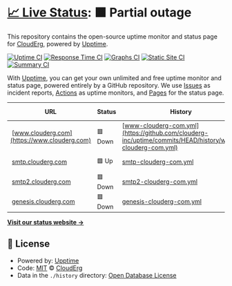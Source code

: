 # [📈 Live Status](https://www.clouderg.com): <!--live status--> **🟧 Partial outage**

This repository contains the open-source uptime monitor and status page for [CloudErg](clouderg.com), powered by [Upptime](https://github.com/upptime/upptime).

[![Uptime CI](https://github.com/clouderg-inc/uptime/workflows/Uptime%20CI/badge.svg)](https://github.com/clouderg-inc/uptime/actions?query=workflow%3A%22Uptime+CI%22)
[![Response Time CI](https://github.com/clouderg-inc/uptime/workflows/Response%20Time%20CI/badge.svg)](https://github.com/clouderg-inc/uptime/actions?query=workflow%3A%22Response+Time+CI%22)
[![Graphs CI](https://github.com/clouderg-inc/uptime/workflows/Graphs%20CI/badge.svg)](https://github.com/clouderg-inc/uptime/actions?query=workflow%3A%22Graphs+CI%22)
[![Static Site CI](https://github.com/clouderg-inc/uptime/workflows/Static%20Site%20CI/badge.svg)](https://github.com/clouderg-inc/uptime/actions?query=workflow%3A%22Static+Site+CI%22)
[![Summary CI](https://github.com/clouderg-inc/uptime/workflows/Summary%20CI/badge.svg)](https://github.com/clouderg-inc/uptime/actions?query=workflow%3A%22Summary+CI%22)

With [Upptime](https://upptime.js.org), you can get your own unlimited and free uptime monitor and status page, powered entirely by a GitHub repository. We use [Issues](https://github.com/clouderg-inc/uptime/issues) as incident reports, [Actions](https://github.com/clouderg-inc/uptime/actions) as uptime monitors, and [Pages](https://www.clouderg.com) for the status page.

<!--start: status pages-->
<!-- This summary is generated by Upptime (https://github.com/upptime/upptime) -->
<!-- Do not edit this manually, your changes will be overwritten -->
<!-- prettier-ignore -->
| URL | Status | History | Response Time | Uptime |
| --- | ------ | ------- | ------------- | ------ |
| <img alt="" src="https://favicons.githubusercontent.com/www.clouderg.com" height="13"> [www.clouderg.com](https://www.clouderg.com) | 🟥 Down | [www-clouderg-com.yml](https://github.com/clouderg-inc/uptime/commits/HEAD/history/www-clouderg-com.yml) | <details><summary><img alt="Response time graph" src="./graphs/www-clouderg-com/response-time-week.png" height="20"> 0ms</summary><br><a href="https://www.clouderg.com/history/www-clouderg-com"><img alt="Response time 0" src="https://img.shields.io/endpoint?url=https%3A%2F%2Fraw.githubusercontent.com%2Fclouderg-inc%2Fuptime%2FHEAD%2Fapi%2Fwww-clouderg-com%2Fresponse-time.json"></a><br><a href="https://www.clouderg.com/history/www-clouderg-com"><img alt="24-hour response time 0" src="https://img.shields.io/endpoint?url=https%3A%2F%2Fraw.githubusercontent.com%2Fclouderg-inc%2Fuptime%2FHEAD%2Fapi%2Fwww-clouderg-com%2Fresponse-time-day.json"></a><br><a href="https://www.clouderg.com/history/www-clouderg-com"><img alt="7-day response time 0" src="https://img.shields.io/endpoint?url=https%3A%2F%2Fraw.githubusercontent.com%2Fclouderg-inc%2Fuptime%2FHEAD%2Fapi%2Fwww-clouderg-com%2Fresponse-time-week.json"></a><br><a href="https://www.clouderg.com/history/www-clouderg-com"><img alt="30-day response time 0" src="https://img.shields.io/endpoint?url=https%3A%2F%2Fraw.githubusercontent.com%2Fclouderg-inc%2Fuptime%2FHEAD%2Fapi%2Fwww-clouderg-com%2Fresponse-time-month.json"></a><br><a href="https://www.clouderg.com/history/www-clouderg-com"><img alt="1-year response time 0" src="https://img.shields.io/endpoint?url=https%3A%2F%2Fraw.githubusercontent.com%2Fclouderg-inc%2Fuptime%2FHEAD%2Fapi%2Fwww-clouderg-com%2Fresponse-time-year.json"></a></details> | <details><summary><a href="https://www.clouderg.com/history/www-clouderg-com">0.00%</a></summary><a href="https://www.clouderg.com/history/www-clouderg-com"><img alt="All-time uptime 0.00%" src="https://img.shields.io/endpoint?url=https%3A%2F%2Fraw.githubusercontent.com%2Fclouderg-inc%2Fuptime%2FHEAD%2Fapi%2Fwww-clouderg-com%2Fuptime.json"></a><br><a href="https://www.clouderg.com/history/www-clouderg-com"><img alt="24-hour uptime 0.00%" src="https://img.shields.io/endpoint?url=https%3A%2F%2Fraw.githubusercontent.com%2Fclouderg-inc%2Fuptime%2FHEAD%2Fapi%2Fwww-clouderg-com%2Fuptime-day.json"></a><br><a href="https://www.clouderg.com/history/www-clouderg-com"><img alt="7-day uptime 0.00%" src="https://img.shields.io/endpoint?url=https%3A%2F%2Fraw.githubusercontent.com%2Fclouderg-inc%2Fuptime%2FHEAD%2Fapi%2Fwww-clouderg-com%2Fuptime-week.json"></a><br><a href="https://www.clouderg.com/history/www-clouderg-com"><img alt="30-day uptime 1.38%" src="https://img.shields.io/endpoint?url=https%3A%2F%2Fraw.githubusercontent.com%2Fclouderg-inc%2Fuptime%2FHEAD%2Fapi%2Fwww-clouderg-com%2Fuptime-month.json"></a><br><a href="https://www.clouderg.com/history/www-clouderg-com"><img alt="1-year uptime 0.00%" src="https://img.shields.io/endpoint?url=https%3A%2F%2Fraw.githubusercontent.com%2Fclouderg-inc%2Fuptime%2FHEAD%2Fapi%2Fwww-clouderg-com%2Fuptime-year.json"></a></details>
| <img alt="" src="https://favicons.githubusercontent.com/smtp.clouderg.com" height="13"> [smtp.clouderg.com](https://smtp.clouderg.com) | 🟩 Up | [smtp-clouderg-com.yml](https://github.com/clouderg-inc/uptime/commits/HEAD/history/smtp-clouderg-com.yml) | <details><summary><img alt="Response time graph" src="./graphs/smtp-clouderg-com/response-time-week.png" height="20"> 2237ms</summary><br><a href="https://www.clouderg.com/history/smtp-clouderg-com"><img alt="Response time 1874" src="https://img.shields.io/endpoint?url=https%3A%2F%2Fraw.githubusercontent.com%2Fclouderg-inc%2Fuptime%2FHEAD%2Fapi%2Fsmtp-clouderg-com%2Fresponse-time.json"></a><br><a href="https://www.clouderg.com/history/smtp-clouderg-com"><img alt="24-hour response time 786" src="https://img.shields.io/endpoint?url=https%3A%2F%2Fraw.githubusercontent.com%2Fclouderg-inc%2Fuptime%2FHEAD%2Fapi%2Fsmtp-clouderg-com%2Fresponse-time-day.json"></a><br><a href="https://www.clouderg.com/history/smtp-clouderg-com"><img alt="7-day response time 2237" src="https://img.shields.io/endpoint?url=https%3A%2F%2Fraw.githubusercontent.com%2Fclouderg-inc%2Fuptime%2FHEAD%2Fapi%2Fsmtp-clouderg-com%2Fresponse-time-week.json"></a><br><a href="https://www.clouderg.com/history/smtp-clouderg-com"><img alt="30-day response time 1737" src="https://img.shields.io/endpoint?url=https%3A%2F%2Fraw.githubusercontent.com%2Fclouderg-inc%2Fuptime%2FHEAD%2Fapi%2Fsmtp-clouderg-com%2Fresponse-time-month.json"></a><br><a href="https://www.clouderg.com/history/smtp-clouderg-com"><img alt="1-year response time 1874" src="https://img.shields.io/endpoint?url=https%3A%2F%2Fraw.githubusercontent.com%2Fclouderg-inc%2Fuptime%2FHEAD%2Fapi%2Fsmtp-clouderg-com%2Fresponse-time-year.json"></a></details> | <details><summary><a href="https://www.clouderg.com/history/smtp-clouderg-com">95.79%</a></summary><a href="https://www.clouderg.com/history/smtp-clouderg-com"><img alt="All-time uptime 93.83%" src="https://img.shields.io/endpoint?url=https%3A%2F%2Fraw.githubusercontent.com%2Fclouderg-inc%2Fuptime%2FHEAD%2Fapi%2Fsmtp-clouderg-com%2Fuptime.json"></a><br><a href="https://www.clouderg.com/history/smtp-clouderg-com"><img alt="24-hour uptime 98.45%" src="https://img.shields.io/endpoint?url=https%3A%2F%2Fraw.githubusercontent.com%2Fclouderg-inc%2Fuptime%2FHEAD%2Fapi%2Fsmtp-clouderg-com%2Fuptime-day.json"></a><br><a href="https://www.clouderg.com/history/smtp-clouderg-com"><img alt="7-day uptime 95.79%" src="https://img.shields.io/endpoint?url=https%3A%2F%2Fraw.githubusercontent.com%2Fclouderg-inc%2Fuptime%2FHEAD%2Fapi%2Fsmtp-clouderg-com%2Fuptime-week.json"></a><br><a href="https://www.clouderg.com/history/smtp-clouderg-com"><img alt="30-day uptime 96.90%" src="https://img.shields.io/endpoint?url=https%3A%2F%2Fraw.githubusercontent.com%2Fclouderg-inc%2Fuptime%2FHEAD%2Fapi%2Fsmtp-clouderg-com%2Fuptime-month.json"></a><br><a href="https://www.clouderg.com/history/smtp-clouderg-com"><img alt="1-year uptime 93.83%" src="https://img.shields.io/endpoint?url=https%3A%2F%2Fraw.githubusercontent.com%2Fclouderg-inc%2Fuptime%2FHEAD%2Fapi%2Fsmtp-clouderg-com%2Fuptime-year.json"></a></details>
| <img alt="" src="https://favicons.githubusercontent.com/smtp2.clouderg.com" height="13"> [smtp2.clouderg.com](https://smtp2.clouderg.com) | 🟥 Down | [smtp2-clouderg-com.yml](https://github.com/clouderg-inc/uptime/commits/HEAD/history/smtp2-clouderg-com.yml) | <details><summary><img alt="Response time graph" src="./graphs/smtp2-clouderg-com/response-time-week.png" height="20"> 0ms</summary><br><a href="https://www.clouderg.com/history/smtp2-clouderg-com"><img alt="Response time 742" src="https://img.shields.io/endpoint?url=https%3A%2F%2Fraw.githubusercontent.com%2Fclouderg-inc%2Fuptime%2FHEAD%2Fapi%2Fsmtp2-clouderg-com%2Fresponse-time.json"></a><br><a href="https://www.clouderg.com/history/smtp2-clouderg-com"><img alt="24-hour response time 0" src="https://img.shields.io/endpoint?url=https%3A%2F%2Fraw.githubusercontent.com%2Fclouderg-inc%2Fuptime%2FHEAD%2Fapi%2Fsmtp2-clouderg-com%2Fresponse-time-day.json"></a><br><a href="https://www.clouderg.com/history/smtp2-clouderg-com"><img alt="7-day response time 0" src="https://img.shields.io/endpoint?url=https%3A%2F%2Fraw.githubusercontent.com%2Fclouderg-inc%2Fuptime%2FHEAD%2Fapi%2Fsmtp2-clouderg-com%2Fresponse-time-week.json"></a><br><a href="https://www.clouderg.com/history/smtp2-clouderg-com"><img alt="30-day response time 184" src="https://img.shields.io/endpoint?url=https%3A%2F%2Fraw.githubusercontent.com%2Fclouderg-inc%2Fuptime%2FHEAD%2Fapi%2Fsmtp2-clouderg-com%2Fresponse-time-month.json"></a><br><a href="https://www.clouderg.com/history/smtp2-clouderg-com"><img alt="1-year response time 742" src="https://img.shields.io/endpoint?url=https%3A%2F%2Fraw.githubusercontent.com%2Fclouderg-inc%2Fuptime%2FHEAD%2Fapi%2Fsmtp2-clouderg-com%2Fresponse-time-year.json"></a></details> | <details><summary><a href="https://www.clouderg.com/history/smtp2-clouderg-com">0.00%</a></summary><a href="https://www.clouderg.com/history/smtp2-clouderg-com"><img alt="All-time uptime 55.53%" src="https://img.shields.io/endpoint?url=https%3A%2F%2Fraw.githubusercontent.com%2Fclouderg-inc%2Fuptime%2FHEAD%2Fapi%2Fsmtp2-clouderg-com%2Fuptime.json"></a><br><a href="https://www.clouderg.com/history/smtp2-clouderg-com"><img alt="24-hour uptime 0.00%" src="https://img.shields.io/endpoint?url=https%3A%2F%2Fraw.githubusercontent.com%2Fclouderg-inc%2Fuptime%2FHEAD%2Fapi%2Fsmtp2-clouderg-com%2Fuptime-day.json"></a><br><a href="https://www.clouderg.com/history/smtp2-clouderg-com"><img alt="7-day uptime 0.00%" src="https://img.shields.io/endpoint?url=https%3A%2F%2Fraw.githubusercontent.com%2Fclouderg-inc%2Fuptime%2FHEAD%2Fapi%2Fsmtp2-clouderg-com%2Fuptime-week.json"></a><br><a href="https://www.clouderg.com/history/smtp2-clouderg-com"><img alt="30-day uptime 40.92%" src="https://img.shields.io/endpoint?url=https%3A%2F%2Fraw.githubusercontent.com%2Fclouderg-inc%2Fuptime%2FHEAD%2Fapi%2Fsmtp2-clouderg-com%2Fuptime-month.json"></a><br><a href="https://www.clouderg.com/history/smtp2-clouderg-com"><img alt="1-year uptime 55.53%" src="https://img.shields.io/endpoint?url=https%3A%2F%2Fraw.githubusercontent.com%2Fclouderg-inc%2Fuptime%2FHEAD%2Fapi%2Fsmtp2-clouderg-com%2Fuptime-year.json"></a></details>
| <img alt="" src="https://favicons.githubusercontent.com/genesis.clouderg.com" height="13"> [genesis.clouderg.com](https://genesis.clouderg.com) | 🟥 Down | [genesis-clouderg-com.yml](https://github.com/clouderg-inc/uptime/commits/HEAD/history/genesis-clouderg-com.yml) | <details><summary><img alt="Response time graph" src="./graphs/genesis-clouderg-com/response-time-week.png" height="20"> 0ms</summary><br><a href="https://www.clouderg.com/history/genesis-clouderg-com"><img alt="Response time 628" src="https://img.shields.io/endpoint?url=https%3A%2F%2Fraw.githubusercontent.com%2Fclouderg-inc%2Fuptime%2FHEAD%2Fapi%2Fgenesis-clouderg-com%2Fresponse-time.json"></a><br><a href="https://www.clouderg.com/history/genesis-clouderg-com"><img alt="24-hour response time 0" src="https://img.shields.io/endpoint?url=https%3A%2F%2Fraw.githubusercontent.com%2Fclouderg-inc%2Fuptime%2FHEAD%2Fapi%2Fgenesis-clouderg-com%2Fresponse-time-day.json"></a><br><a href="https://www.clouderg.com/history/genesis-clouderg-com"><img alt="7-day response time 0" src="https://img.shields.io/endpoint?url=https%3A%2F%2Fraw.githubusercontent.com%2Fclouderg-inc%2Fuptime%2FHEAD%2Fapi%2Fgenesis-clouderg-com%2Fresponse-time-week.json"></a><br><a href="https://www.clouderg.com/history/genesis-clouderg-com"><img alt="30-day response time 0" src="https://img.shields.io/endpoint?url=https%3A%2F%2Fraw.githubusercontent.com%2Fclouderg-inc%2Fuptime%2FHEAD%2Fapi%2Fgenesis-clouderg-com%2Fresponse-time-month.json"></a><br><a href="https://www.clouderg.com/history/genesis-clouderg-com"><img alt="1-year response time 628" src="https://img.shields.io/endpoint?url=https%3A%2F%2Fraw.githubusercontent.com%2Fclouderg-inc%2Fuptime%2FHEAD%2Fapi%2Fgenesis-clouderg-com%2Fresponse-time-year.json"></a></details> | <details><summary><a href="https://www.clouderg.com/history/genesis-clouderg-com">0.00%</a></summary><a href="https://www.clouderg.com/history/genesis-clouderg-com"><img alt="All-time uptime 12.42%" src="https://img.shields.io/endpoint?url=https%3A%2F%2Fraw.githubusercontent.com%2Fclouderg-inc%2Fuptime%2FHEAD%2Fapi%2Fgenesis-clouderg-com%2Fuptime.json"></a><br><a href="https://www.clouderg.com/history/genesis-clouderg-com"><img alt="24-hour uptime 0.00%" src="https://img.shields.io/endpoint?url=https%3A%2F%2Fraw.githubusercontent.com%2Fclouderg-inc%2Fuptime%2FHEAD%2Fapi%2Fgenesis-clouderg-com%2Fuptime-day.json"></a><br><a href="https://www.clouderg.com/history/genesis-clouderg-com"><img alt="7-day uptime 0.00%" src="https://img.shields.io/endpoint?url=https%3A%2F%2Fraw.githubusercontent.com%2Fclouderg-inc%2Fuptime%2FHEAD%2Fapi%2Fgenesis-clouderg-com%2Fuptime-week.json"></a><br><a href="https://www.clouderg.com/history/genesis-clouderg-com"><img alt="30-day uptime 1.38%" src="https://img.shields.io/endpoint?url=https%3A%2F%2Fraw.githubusercontent.com%2Fclouderg-inc%2Fuptime%2FHEAD%2Fapi%2Fgenesis-clouderg-com%2Fuptime-month.json"></a><br><a href="https://www.clouderg.com/history/genesis-clouderg-com"><img alt="1-year uptime 12.42%" src="https://img.shields.io/endpoint?url=https%3A%2F%2Fraw.githubusercontent.com%2Fclouderg-inc%2Fuptime%2FHEAD%2Fapi%2Fgenesis-clouderg-com%2Fuptime-year.json"></a></details>

<!--end: status pages-->

[**Visit our status website →**](https://www.clouderg.com)

## 📄 License

- Powered by: [Upptime](https://github.com/upptime/upptime)
- Code: [MIT](./LICENSE) © [CloudErg](clouderg.com)
- Data in the `./history` directory: [Open Database License](https://opendatacommons.org/licenses/odbl/1-0/)
